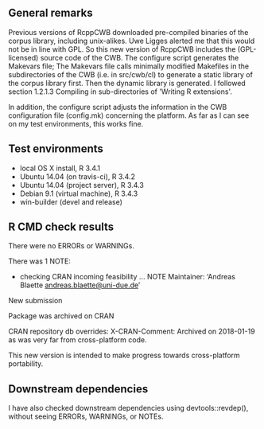 ## General remarks

Previous versions of RcppCWB downloaded pre-compiled binaries of the corpus library,
including unix-alikes. Uwe Ligges alerted me that this would not be in line with GPL.
So this new version of RcppCWB includes the (GPL-licensed) source code of the CWB.
The configure script generates the Makevars file; The Makevars file calls minimally
modified Makefiles in the subdirectories of the CWB (i.e. in src/cwb/cl) to generate
a static library of the corpus library first. Then the dynamic library is generated.
I followed section 1.2.1.3 Compiling in sub-directories of 'Writing R extensions'.

In addition, the configure script adjusts the information in the CWB configuration file
(config.mk) concerning the platform. As far as I can see on my test environments, this
works fine.


## Test environments

* local OS X install, R 3.4.1
* Ubuntu 14.04 (on travis-ci), R 3.4.2
* Ubuntu 14.04 (project server), R 3.4.3
* Debian 9.1 (virtual machine), R 3.4.3
* win-builder (devel and release)

## R CMD check results

There were no ERRORs or WARNINGs. 

There was 1 NOTE:

* checking CRAN incoming feasibility ... NOTE
Maintainer: ‘Andreas Blaette <andreas.blaette@uni-due.de>’

New submission

Package was archived on CRAN

CRAN repository db overrides:
  X-CRAN-Comment: Archived on 2018-01-19 as was very far from
    cross-platform code.

This new version is intended to make progress towards cross-platform portability.


## Downstream dependencies

I have also checked downstream dependencies using devtools::revdep(),
without seeing ERRORs, WARNINGs, or NOTEs.

